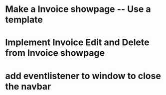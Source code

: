 # Make a Invoice showpage -- Use a template
# Implement Invoice Edit and Delete from Invoice showpage
# add eventlistener to window to close the navbar